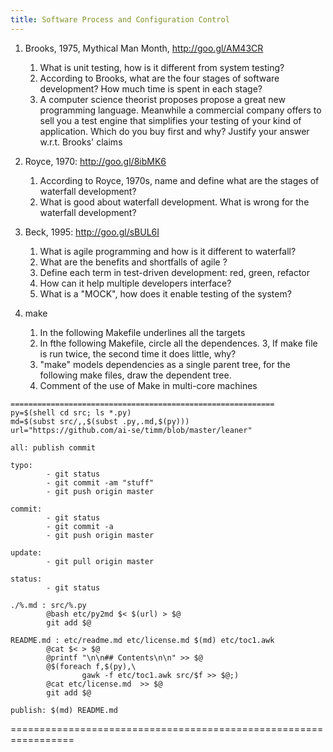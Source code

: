 ```yaml
---
title: Software Process and Configuration Control
---
```




1.  Brooks, 1975, Mythical Man Month, http://goo.gl/AM43CR
    1.  What is unit testing, how is it different from system testing?
    2.  According to  Brooks,  what are the four stages of
        software development? How much time is spent in each stage?
    3.  A computer science theorist proposes propose a great new
        programming language. Meanwhile a commercial company offers to
        sell you a test engine that simplifies your testing of your kind
        of application. Which do you buy first and why? Justify your
        answer w.r.t. Brooks' claims

2. Royce, 1970: http://goo.gl/8ibMK6
    1.  According to Royce, 1970s, name and define what are the stages
        of waterfall development?
    2.  What is good about waterfall development. What is wrong for the
        waterfall development?

3. Beck, 1995: http://goo.gl/sBUL6I
    1.  What is agile programming and how is it different to waterfall?
    2.  What are the benefits and shortfalls of agile ?
    3.  Define each term in test-driven development: red, green,
        refactor
    4.  How can it help multiple developers interface?
    5.  What is a "MOCK", how does it enable testing of the system?

4.  make
    1.  In the following Makefile underlines all the targets
    2.  In fthe following Makefile,  circle all the dependences. 
    3,  If make file is run twice, the second time it does little, why?
    4.  "make" models dependencies as a single parent tree, for the
        following make files, draw the dependent tree.
    5.  Comment of the use of Make in multi-core machines
        
```
===========================================================
py=$(shell cd src; ls *.py)
md=$(subst src/,,$(subst .py,.md,$(py)))
url="https://github.com/ai-se/timm/blob/master/leaner"

all: publish commit

typo:
        - git status
        - git commit -am "stuff"
        - git push origin master

commit:
        - git status
        - git commit -a
        - git push origin master

update:
        - git pull origin master

status:
        - git status

./%.md : src/%.py
        @bash etc/py2md $< $(url) > $@
        git add $@

README.md : etc/readme.md etc/license.md $(md) etc/toc1.awk
        @cat $< > $@
        @printf "\n\n## Contents\n\n" >> $@
        @$(foreach f,$(py),\
                gawk -f etc/toc1.awk src/$f >> $@;)
        @cat etc/license.md  >> $@
        git add $@

publish: $(md) README.md
```    
=================================================================
